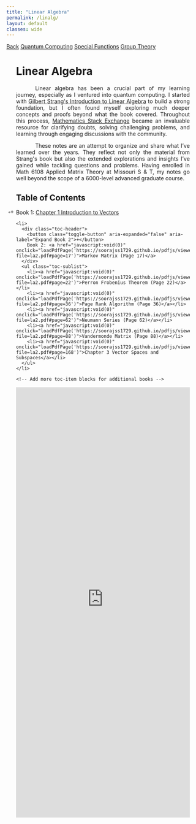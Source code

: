 ```yaml
---
title: "Linear Algebra"
permalink: /linalg/
layout: default
classes: wide
---
```


<div class="learning-topnav">
  <a href="/learning/">Back</a>
  <a href="/qc#">Quantum Computing</a>  
  <a href="/qc#">Special Functions</a>
  <a href="/grp/">Group Theory</a>  
</div>

<style>
.learning-content {
  margin-left: 5%;
  margin-right: 5%;
  max-width: 35cm;
}
.text-block {
    text-align: justify;
    text-indent: 50px;
    max-width: 35cm;
}

/* Add vertical spacing below the Table of Contents */
ul.toc-sublist {
  margin-bottom: 1.5em; /* Adjust this value for more or less vertical space */
}

/* Remove default numbering and padding from the main ordered list */
ol.collapsible-toc {
  list-style-type: decimal;
  padding-left: 0;
  margin-left: 0;
}

/* Remove bullets from main ordered list items */
ol.collapsible-toc > li {
  list-style-type: none;
  margin-bottom: 0.5em;
  position: relative;
}

/* Style for the toggle button */
.toggle-button {
  background: none;
  border: none;
  cursor: pointer;
  font-size: 1em;
  margin-right: 0.5em;
  position: absolute;
  left: -1.5em;
  top: 0;
  padding: 0;
  line-height: 1;
}

/* Initial state: show '+' */
.toggle-button::before {
  content: '+';
  display: inline-block;
  transition: transform 0.3s;
}

/* When expanded: show '−' */
.collapsible-toc .expanded > .toc-header > .toggle-button::before {
  content: '−';
  transform: rotate(180deg);
}

/* Style the main TOC header */
.toc-header {
  display: inline-block;
}

/* Style the nested sublists */
.toc-sublist {
  list-style-type: square; /* Options: disc, circle, square */
  padding-left: 1.5em;
  display: none; /* Hidden by default */
}

/* Show sublist when expanded */
.collapsible-toc .expanded > .toc-sublist {
  display: block;
}

/* Remove hover-based functionality */
@media (min-width: 0px) {
  /* No hover styles */
}

/* Indicate clickable headers with focus styles */
.collapsible-toc .toc-header:focus-within {
  outline: 2px solid #000;
}

/* Improve arrow visibility */
.toggle-button::before {
  font-size: 0.8em;
  color: #555;
}
</style>

<script>
// Function to load PDF page
function loadPdfPage(pdfUrl) {
  document.getElementById('pdf-viewer').src = pdfUrl;
  document.getElementById('pdf-viewer-container').scrollIntoView({ behavior: 'smooth' });
}

document.addEventListener('DOMContentLoaded', function() {
  const toggleButtons = document.querySelectorAll('.toggle-button');

  toggleButtons.forEach(button => {
    button.addEventListener('click', function(event) {
      event.stopPropagation(); // Prevent the click from triggering parent elements
      const tocItem = this.closest('li');
      const isExpanded = tocItem.classList.toggle('expanded');
      this.setAttribute('aria-expanded', isExpanded);
    });

    // Allow toggling with Enter and Space keys for accessibility
    button.addEventListener('keydown', function(event) {
      if (event.key === 'Enter' || event.key === ' ') {
        event.preventDefault();
        this.click();
      }
    });
  });
});
</script>

<div class="learning-content">
  <h1>Linear Algebra</h1>

  <a name="linear-algebra"></a>
  <div class="text-block">
    <p>Linear algebra has been a crucial part of my learning journey, especially as I ventured into quantum computing. I started with <a href="https://archive.org/details/gilbert-strang-introduction-to-linear-algebra-fifth-edition/page/504/mode/2up">Gilbert Strang's Introduction to Linear Algebra</a> to build a strong foundation, but I often found myself exploring much deeper concepts and proofs beyond what the book covered. Throughout this process, <a href="https://math.stackexchange.com/users/223599/sooraj-soman">Mathematics Stack Exchange</a> became an invaluable resource for clarifying doubts, solving challenging problems, and learning through engaging discussions with the community.</p>
    <p>These notes are an attempt to organize and share what I’ve learned over the years. They reflect not only the material from Strang's book but also the extended explorations and insights I’ve gained while tackling questions and problems. Having enrolled in Math 6108 Applied Matrix Theory at Missouri S & T, my notes go well beyond the scope of a 6000-level advanced graduate course.</p>
  </div>

  <h2 id="toc">Table of Contents</h2>

  <ol class="collapsible-toc">
    <li>
      <div class="toc-header">
        <button class="toggle-button" aria-expanded="false" aria-label="Expand Book 1">+</button>
        Book 1: <a href="javascript:void(0)" onclick="loadPdfPage('https://soorajss1729.github.io/pdfjs/viewer.html?file=la1.pdf#page=3')">Chapter 1 Introduction to Vectors</a>
      </div>
      <ul class="toc-sublist">
        <li>n Dimensional Cube <a href="javascript:void(0)" onclick="loadPdfPage('https://soorajss1729.github.io/pdfjs/viewer.html?file=la1.pdf#page=22')">(Page 22)</a>, <a href="javascript:void(0)" onclick="loadPdfPage('https://soorajss1729.github.io/pdfjs/viewer.html?file=la1.pdf#page=36')">(Page 36)</a></li>
        <li><a href="javascript:void(0)" onclick="loadPdfPage('https://soorajss1729.github.io/pdfjs/viewer.html?file=la1.pdf#page=57')">Chapter 2 Solving Linear Equations</a></li>
        <li><a href="javascript:void(0)" onclick="loadPdfPage('https://soorajss1729.github.io/pdfjs/viewer.html?file=la1.pdf#page=17')">Matrix Multiplication Methods (Page 71)</a></li>
        <li><a href="javascript:void(0)" onclick="loadPdfPage('https://soorajss1729.github.io/pdfjs/viewer.html?file=la1.pdf#page=76')">Block Matrix (Page 76)</a></li>
        <li><a href="javascript:void(0)" onclick="loadPdfPage('https://soorajss1729.github.io/pdfjs/viewer.html?file=la1.pdf#page=92')">Gershgorin Circle Theorem (Page 92)</a></li>
        <li><a href="javascript:void(0)" onclick="loadPdfPage('https://soorajss1729.github.io/pdfjs/viewer.html?file=la1.pdf#page=97')">LU Factorization (Page 97)</a></li>
      </ul>
    </li>
    
    <li>
      <div class="toc-header">
        <button class="toggle-button" aria-expanded="false" aria-label="Expand Book 2">+</button>
        Book 2: <a href="javascript:void(0)" onclick="loadPdfPage('https://soorajss1729.github.io/pdfjs/viewer.html?file=la2.pdf#page=17')">Markov Matrix (Page 17)</a>
      </div>
      <ul class="toc-sublist">
        <li><a href="javascript:void(0)" onclick="loadPdfPage('https://soorajss1729.github.io/pdfjs/viewer.html?file=la2.pdf#page=22')">Perron Frobenius Theorem (Page 22)</a></li>
        <li><a href="javascript:void(0)" onclick="loadPdfPage('https://soorajss1729.github.io/pdfjs/viewer.html?file=la2.pdf#page=36')">Page Rank Algorithm (Page 36)</a></li>
        <li><a href="javascript:void(0)" onclick="loadPdfPage('https://soorajss1729.github.io/pdfjs/viewer.html?file=la2.pdf#page=62')">Neumann Series (Page 62)</a></li>
        <li><a href="javascript:void(0)" onclick="loadPdfPage('https://soorajss1729.github.io/pdfjs/viewer.html?file=la2.pdf#page=88')">Vandermonde Matrix (Page 88)</a></li>
        <li><a href="javascript:void(0)" onclick="loadPdfPage('https://soorajss1729.github.io/pdfjs/viewer.html?file=la2.pdf#page=168')">Chapter 3 Vector Spaces and Subspaces</a></li>
      </ul>
    </li>

    <!-- Add more toc-item blocks for additional books -->
  </ol>

  <div id="pdf-viewer-container" style="width: 100%; display: flex; justify-content: center;">
    <iframe id="pdf-viewer"
      src="https://soorajss1729.github.io/pdfjs/viewer.html?file=la1.pdf&zoom=110"
      style="width: 210mm; height: 297mm; border: none;">
    </iframe>
  </div>
</div>
